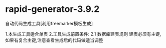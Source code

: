 # rapid-generator-3.9.2
自动代码生成工具[利用freemarker模板生成]

1.本生成工具适合单表
2.工具生成前置条件:
    2.1 数据库建表规则
        建表必须有主键,如果有复合主键,注意查看生成后的代码做适当调整 